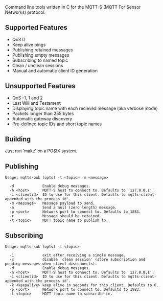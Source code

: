 Command line tools written in C for the MQTT-S (MQTT For Sensor Networks) protocol.

Supported Features
------------------

- QoS 0
- Keep alive pings
- Publishing retained messages
- Publishing empty messages
- Subscribing to named topic
- Clean / unclean sessions
- Manual and automatic client ID generation


Unsupported Features
--------------------

- QoS -1, 1 and 2
- Last Will and Testament
- Displaying topic name with each recieved message (aka verbose mode)
- Packets longer than 255 bytes
- Automatic gateway discovery
- Pre-defined topic IDs and short topic names


Building
--------

Just run 'make' on a POSIX system.


Publishing
----------

    Usage: mqtts-pub [opts] -t <topic> -m <message>

      -d             Enable debug messages.
      -h <host>      MQTT-S host to connect to. Defaults to '127.0.0.1'.
      -i <clientid>  ID to use for this client. Defaults to mqtts-client- appended with the process id'.
      -m <message>   Message payload to send.
      -n             Send a null (zero length) message.
      -p <port>      Network port to connect to. Defaults to 1883.
      -r             Message should be retained.
      -t <topic>     MQTT topic name to publish to.


Subscribing
-----------

    Usage: mqtts-sub [opts] -t <topic>

      -1             exit after receiving a single message.
      -c             disable 'clean session' (store subscription and pending messages when client disconnects).
      -d             Enable debug messages.
      -h <host>      MQTT-S host to connect to. Defaults to '127.0.0.1'.
      -i <clientid>  ID to use for this client. Defaults to mqtts-client- appended with the process id'.
      -k <keepalive> keep alive in seconds for this client. Defaults to 0.
      -p <port>      Network port to connect to. Defaults to 1883.
      -t <topic>     MQTT topic name to subscribe to.
